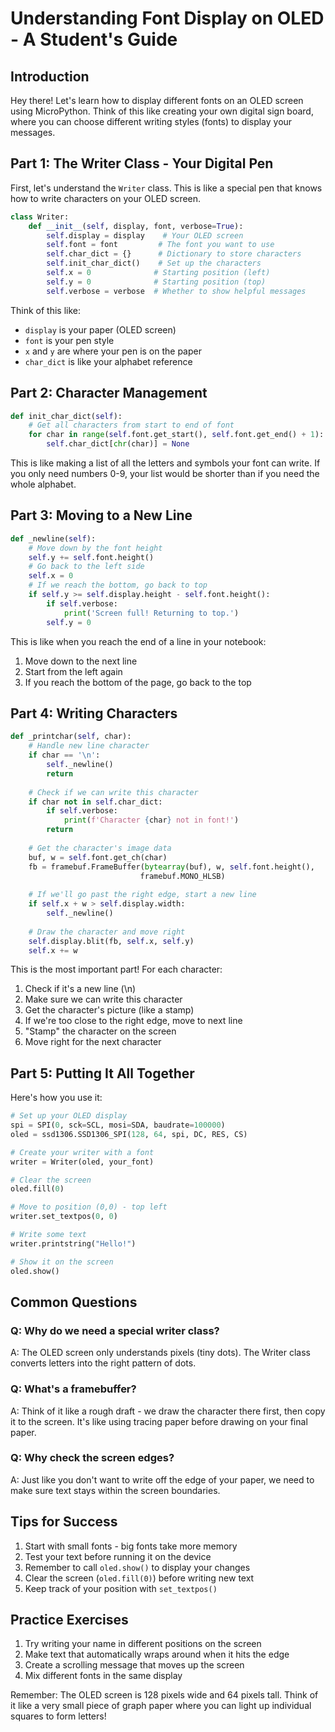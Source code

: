 # Understanding Font Display on OLED - A Student's Guide

## Introduction
Hey there! Let's learn how to display different fonts on an OLED screen using MicroPython. Think of this like creating your own digital sign board, where you can choose different writing styles (fonts) to display your messages.

## Part 1: The Writer Class - Your Digital Pen
First, let's understand the `Writer` class. This is like a special pen that knows how to write characters on your OLED screen.

```python
class Writer:
    def __init__(self, display, font, verbose=True):
        self.display = display    # Your OLED screen
        self.font = font         # The font you want to use
        self.char_dict = {}      # Dictionary to store characters
        self.init_char_dict()    # Set up the characters
        self.x = 0              # Starting position (left)
        self.y = 0              # Starting position (top)
        self.verbose = verbose  # Whether to show helpful messages
```

Think of this like:
- `display` is your paper (OLED screen)
- `font` is your pen style
- `x` and `y` are where your pen is on the paper
- `char_dict` is like your alphabet reference

## Part 2: Character Management
```python
def init_char_dict(self):
    # Get all characters from start to end of font
    for char in range(self.font.get_start(), self.font.get_end() + 1):
        self.char_dict[chr(char)] = None
```

This is like making a list of all the letters and symbols your font can write. If you only need numbers 0-9, your list would be shorter than if you need the whole alphabet.

## Part 3: Moving to a New Line
```python
def _newline(self):
    # Move down by the font height
    self.y += self.font.height()
    # Go back to the left side
    self.x = 0
    # If we reach the bottom, go back to top
    if self.y >= self.display.height - self.font.height():
        if self.verbose:
            print('Screen full! Returning to top.')
        self.y = 0
```

This is like when you reach the end of a line in your notebook:
1. Move down to the next line
2. Start from the left again
3. If you reach the bottom of the page, go back to the top

## Part 4: Writing Characters
```python
def _printchar(self, char):
    # Handle new line character
    if char == '\n':
        self._newline()
        return
    
    # Check if we can write this character
    if char not in self.char_dict:
        if self.verbose:
            print(f'Character {char} not in font!')
        return
    
    # Get the character's image data
    buf, w = self.font.get_ch(char)
    fb = framebuf.FrameBuffer(bytearray(buf), w, self.font.height(), 
                             framebuf.MONO_HLSB)
    
    # If we'll go past the right edge, start a new line
    if self.x + w > self.display.width:
        self._newline()
    
    # Draw the character and move right
    self.display.blit(fb, self.x, self.y)
    self.x += w
```

This is the most important part! For each character:
1. Check if it's a new line (\n)
2. Make sure we can write this character
3. Get the character's picture (like a stamp)
4. If we're too close to the right edge, move to next line
5. "Stamp" the character on the screen
6. Move right for the next character

## Part 5: Putting It All Together
Here's how you use it:

```python
# Set up your OLED display
spi = SPI(0, sck=SCL, mosi=SDA, baudrate=100000)
oled = ssd1306.SSD1306_SPI(128, 64, spi, DC, RES, CS)

# Create your writer with a font
writer = Writer(oled, your_font)

# Clear the screen
oled.fill(0)

# Move to position (0,0) - top left
writer.set_textpos(0, 0)

# Write some text
writer.printstring("Hello!")

# Show it on the screen
oled.show()
```

## Common Questions

### Q: Why do we need a special writer class?
A: The OLED screen only understands pixels (tiny dots). The Writer class converts letters into the right pattern of dots.

### Q: What's a framebuffer?
A: Think of it like a rough draft - we draw the character there first, then copy it to the screen. It's like using tracing paper before drawing on your final paper.

### Q: Why check the screen edges?
A: Just like you don't want to write off the edge of your paper, we need to make sure text stays within the screen boundaries.

## Tips for Success
1. Start with small fonts - big fonts take more memory
2. Test your text before running it on the device
3. Remember to call `oled.show()` to display your changes
4. Clear the screen (`oled.fill(0)`) before writing new text
5. Keep track of your position with `set_textpos()`

## Practice Exercises
1. Try writing your name in different positions on the screen
2. Make text that automatically wraps around when it hits the edge
3. Create a scrolling message that moves up the screen
4. Mix different fonts in the same display

Remember: The OLED screen is 128 pixels wide and 64 pixels tall. Think of it like a very small piece of graph paper where you can light up individual squares to form letters!
```